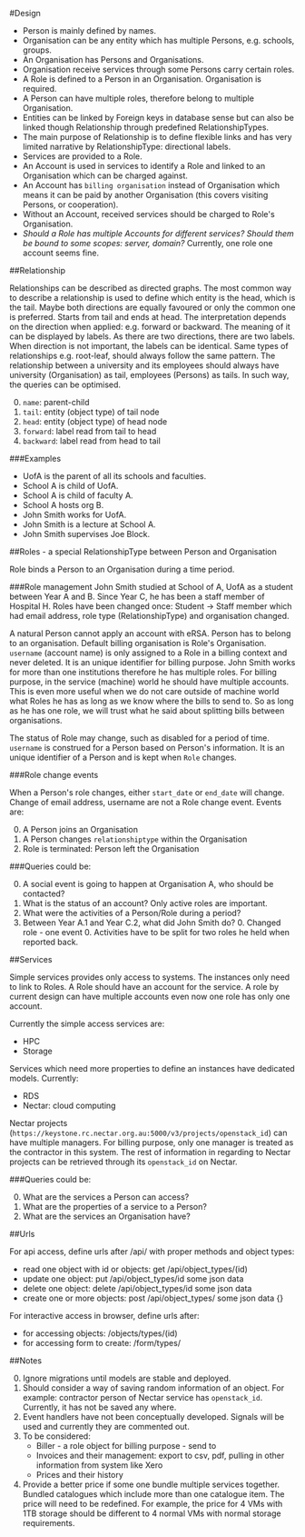 #Design

* Person is mainly defined by names.
* Organisation can be any entity which has multiple Persons, e.g. schools, groups.
* An Organisation has Persons and Organisations.
* Organisation receive services through some Persons carry certain roles.
* A Role is defined to a Person in an Organisation. Organisation is required.
* A Person can have multiple roles, therefore belong to multiple Organisation.
* Entities can be linked by Foreign keys in database sense but can also be linked
  though Relationship through predefined RelationshipTypes.
* The main purpose of Relationship is to define flexible links and has very limited
  narrative by RelationshipType: directional labels.
* Services are provided to a Role.
* An Account is used in services to identify a Role and linked to an Organisation which
  can be charged against.
* An Account has `billing organisation` instead of Organisation which means it can be
  paid by another Organisation (this covers visiting Persons, or cooperation).
* Without an Account, received services should be charged to Role's Organisation.
* *Should a Role has multiple Accounts for different services? Should them be bound
  to some scopes: server, domain?* Currently, one role one account seems fine.

##Relationship

Relationships can be described as directed graphs. The most common way to
describe a relationship is used to define which entity is the head, which is the tail.
Maybe both directions are equally favoured or only the common one is
preferred. Starts from tail and ends at head. The interpretation depends on the
direction when applied: e.g. forward or backward. The meaning of it can be
displayed by labels. As there are two directions, there are two labels. When
direction is not important, the labels can be identical. Same types of relationships
e.g. root-leaf, should always follow the same pattern. The relationship between a
university and its employees should always have university (Organisation) as tail,
employees (Persons) as tails. In such way, the queries can be optimised.

0. `name`: parent-child
0. `tail`: entity (object type) of tail node
0. `head`: entity (object type) of head node
0. `forward`: label read from tail to head
0. `backward`: label read from head to tail

###Examples

* UofA is the parent of all its schools and faculties.
* School A is child of UofA.
* School A is child of faculty A.
* School A hosts org B.
* John Smith works for UofA.
* John Smith is a lecture at School A.
* John Smith supervises Joe Block.

##Roles - a special RelationshipType between Person and Organisation

Role binds a Person to an Organisation during a time period.

###Role management
John Smith studied at School of A, UofA as a student between Year A and B. Since
Year C, he has been a staff member of Hospital H. Roles have been changed once:
Student -> Staff member which had email address, role type (RelationshipType) and
organisation changed.

A natural Person cannot apply an account with eRSA. Person has to
belong to an organisation. Default billing organisation is Role's
Organisation. `username` (account name) is only assigned to a Role in a
billing context and never deleted. It is an unique identifier for
billing purpose. John Smith works for more than one institutions
therefore he has multiple roles. For billing purpose, in the service
(machine) world he should have multiple accounts. This is even more
useful when we do not care outside of machine world what Roles he has
as long as we know where the bills to send to. So as long as he has one
role, we will trust what he said about splitting bills between
organisations.

The status of Role may change, such as disabled for a period of time.
`username` is construed for a Person based on Person's information. It
is an unique identifier of a Person and is kept when `Role` changes.

###Role change events

When a Person's role changes, either `start_date` or `end_date` will change. Change
of email address, username are not a Role change event. Events are:

0. A Person joins an Organisation
0. A Person changes `relationshiptype` within the Organisation
0. Role is terminated: Person left the Organisation

###Queries could be:

0. A social event is going to happen at Organisation A, who should be contacted?
0. What is the status of an account? Only active roles are important.
0. What were the activities of a Person/Role during a period?
0. Between Year A.1 and Year C.2, what did John Smith do?
   0. Changed role - one event
   0. Activities have to be split for two roles he held when reported back.

##Services

Simple services provides only access to systems. The instances only need to link
to Roles. A Role should have an account for the service. A role by current design
can have multiple accounts even now one role has only one account.

Currently the simple access services are:

* HPC
* Storage

Services which need more properties to define an instances have dedicated models.
Currently:

* RDS
* Nectar: cloud computing

Nectar projects (`https://keystone.rc.nectar.org.au:5000/v3/projects/openstack_id`)
can have multiple managers. For billing purpose, only one manager is treated as the
contractor in this system. The rest of information in regarding to Nectar projects
can be retrieved through its `openstack_id` on Nectar.

###Queries could be:

0. What are the services a Person can access?
0. What are the properties of a service to a Person?
0. What are the services an Organisation have?

##Urls

For api access, define urls after /api/ with proper methods and object types:

  * read one object with id or objects: get /api/object_types/(id)
  * update one object: put /api/object_types/id some json data
  * delete one object: delete /api/object_types/id some json data
  * create one or more objects: post /api/object_types/  some json data {}

For interactive access in browser, define urls after:

  * for accessing objects: /objects/types/(id)
  * for accessing form to create: /form/types/

##Notes

0. Ignore migrations until models are stable and deployed.
0. Should consider a way of saving random information of an object. For example:
   contractor person of Nectar service has `openstack_id`. Currently, it has not
   be saved any where.
0. Event handlers have not been conceptually developed. Signals will be used and
   currently they are commented out.
0. To be considered:
    * Biller - a role object for billing purpose - send to
    * Invoices and their management: export to csv, pdf, pulling in other information from system like Xero
    * Prices and their history
0. Provide a better price if some one bundle multiple services together. Bundled catalogues
   which include more than one catalogue item. The price will need to be redefined. For example,
   the price for 4 VMs with 1TB storage should be different to 4 normal VMs with normal storage
   requirements.

